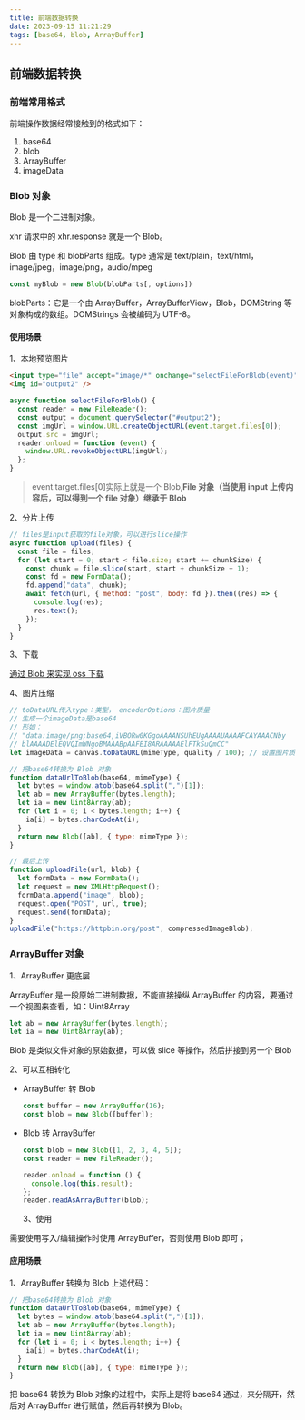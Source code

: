 ```yaml
---
title: 前端数据转换
date: 2023-09-15 11:21:29
tags: [base64, blob, ArrayBuffer]
---
```


## 前端数据转换

### 前端常用格式

前端操作数据经常接触到的格式如下：

1. base64
2. blob
3. ArrayBuffer
4. imageData

<!-- more -->

### Blob 对象

Blob 是一个二进制对象。

xhr 请求中的 xhr.response 就是一个 Blob。

Blob 由 type 和 blobParts 组成。type 通常是 text/plain，text/html，image/jpeg，image/png，audio/mpeg

```js
const myBlob = new Blob(blobParts[, options])
```

blobParts：它是一个由 ArrayBuffer，ArrayBufferView，Blob，DOMString 等对象构成的数组。DOMStrings 会被编码为 UTF-8。

#### 使用场景

1、本地预览图片

```html
<input type="file" accept="image/*" onchange="selectFileForBlob(event)" />
<img id="output2" />
```

```js
async function selectFileForBlob() {
  const reader = new FileReader();
  const output = document.querySelector("#output2");
  const imgUrl = window.URL.createObjectURL(event.target.files[0]);
  output.src = imgUrl;
  reader.onload = function (event) {
    window.URL.revokeObjectURL(imgUrl);
  };
}
```

> event.target.files[0]实际上就是一个 Blob,**File 对象（当使用 input 上传内容后，可以得到一个 file 对象）继承于 Blob**

2、分片上传

```js
// files是input获取的file对象，可以进行slice操作
async function upload(files) {
  const file = files;
  for (let start = 0; start < file.size; start += chunkSize) {
    const chunk = file.slice(start, start + chunkSize + 1);
    const fd = new FormData();
    fd.append("data", chunk);
    await fetch(url, { method: "post", body: fd }).then((res) => {
      console.log(res);
      res.text();
    });
  }
}
```

3、下载

[通过 Blob 来实现 oss 下载](https://lenmon54231.github.io/2020/07/12/%E5%8F%AF%E8%83%BD%E7%94%A8%E5%88%B0%E7%9A%84%E8%AF%B7%E6%B1%82/#%E4%B8%8B%E8%BD%BDoss%E5%9C%B0%E5%9D%80%E6%96%87%E4%BB%B6)

4、图片压缩

```js
// toDataURL传入type：类型， encoderOptions：图片质量
// 生成一个imageData是base64
// 形如：
// "data:image/png;base64,iVBORw0KGgoAAAANSUhEUgAAAAUAAAAFCAYAAACNby
// blAAAADElEQVQImWNgoBMAAABpAAFEI8ARAAAAAElFTkSuQmCC"
let imageData = canvas.toDataURL(mimeType, quality / 100); // 设置图片质量
```

```js
// 把base64转换为 Blob 对象
function dataUrlToBlob(base64, mimeType) {
  let bytes = window.atob(base64.split(",")[1]);
  let ab = new ArrayBuffer(bytes.length);
  let ia = new Uint8Array(ab);
  for (let i = 0; i < bytes.length; i++) {
    ia[i] = bytes.charCodeAt(i);
  }
  return new Blob([ab], { type: mimeType });
}
```

```js
// 最后上传
function uploadFile(url, blob) {
  let formData = new FormData();
  let request = new XMLHttpRequest();
  formData.append("image", blob);
  request.open("POST", url, true);
  request.send(formData);
}
uploadFile("https://httpbin.org/post", compressedImageBlob);
```

### ArrayBuffer 对象

1、ArrayBuffer 更底层

ArrayBuffer 是一段原始二进制数据，不能直接操纵 ArrayBuffer 的内容，要通过一个视图来查看，如：Uint8Array

```js
let ab = new ArrayBuffer(bytes.length);
let ia = new Uint8Array(ab);
```

Blob 是类似文件对象的原始数据，可以做 slice 等操作，然后拼接到另一个 Blob

2、可以互相转化

- ArrayBuffer 转 Blob
  ```js
  const buffer = new ArrayBuffer(16);
  const blob = new Blob([buffer]);
  ```
- Blob 转 ArrayBuffer

  ```js
  const blob = new Blob([1, 2, 3, 4, 5]);
  const reader = new FileReader();

  reader.onload = function () {
    console.log(this.result);
  };
  reader.readAsArrayBuffer(blob);
  ```

  3、使用

需要使用写入/编辑操作时使用 ArrayBuffer，否则使用 Blob 即可；

#### 应用场景

1、ArrayBuffer 转换为 Blob
上述代码：

```js
// 把base64转换为 Blob 对象
function dataUrlToBlob(base64, mimeType) {
  let bytes = window.atob(base64.split(",")[1]);
  let ab = new ArrayBuffer(bytes.length);
  let ia = new Uint8Array(ab);
  for (let i = 0; i < bytes.length; i++) {
    ia[i] = bytes.charCodeAt(i);
  }
  return new Blob([ab], { type: mimeType });
}
```

把 base64 转换为 Blob 对象的过程中，实际上是将 base64 通过，来分隔开，然后对 ArrayBuffer 进行赋值，然后再转换为 Blob。
